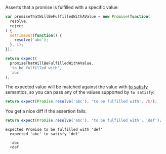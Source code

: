 Asserts that a promise is fulfilled with a specific value:

<!-- unexpected-markdown async:true -->

```js
var promiseThatWillBeFulfilledWithAValue = new Promise(function(
  resolve,
  reject
) {
  setTimeout(function() {
    resolve('abc');
  }, 1);
});

return expect(
  promiseThatWillBeFulfilledWithAValue,
  'to be fulfilled with',
  'abc'
);
```

The expected value will be matched against the value with
[to satisfy](../../any/to-satisfy/) semantics, so you can pass any of the
values supported by `to satisfy`:

<!-- unexpected-markdown async:true -->

```js
return expect(Promise.resolve('abc'), 'to be fulfilled with', /b/);
```

You get a nice diff if the assertion fails:

<!-- unexpected-markdown async:true -->

```js
return expect(Promise.resolve('abc'), 'to be fulfilled with', 'def');
```

```output
expected Promise to be fulfilled with 'def'
  expected 'abc' to satisfy 'def'

  -abc
  +def
```
